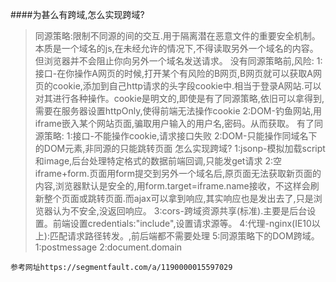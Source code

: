 ####为甚么有跨域,怎么实现跨域?
>同源策略:限制不同源的间的交互.用于隔离潜在恶意文件的重要安全机制。本质是一个域名的js,在未经允许的情况下,不得读取另外一个域名的内容。但浏览器并不会阻止你向另外一个域名发送请求。
没有同源策略前,风险:
1:接口-在你操作A网页的时候,打开某个有风险的B网页,B网页就可以获取A网页的cookie,添加到自己http请求的头字段cookie中.相当于登录A网站.可以对其进行各种操作。cookie是明文的,即使是有了同源策略,依旧可以拿得到,需要在服务器设置httpOnly,使得前端无法操作cookie
2:DOM-钓鱼网站,用iframe嵌入某个网站页面,骗取用户输入的用户名,密码。从而获取。
有了同源策略:
1:接口-不能操作cookie,请求接口失败
2:DOM-只能操作同域名下的DOM元素,非同源的只能跳转页面
怎么实现跨域?
1:jsonp-模拟加载script和image,后台处理特定格式的数据前端回调,只能发get请求
2:空iframe+form.页面用form提交到另外一个域名后,原页面无法获取新页面的内容,浏览器默认是安全的,用form.target=iframe.name接收，不这样会刷新整个页面或跳转页面.而ajax可以拿到响应,其实响应也是发出去了,只是浏览器认为不安全,没返回响应。
3:cors-跨域资源共享(标准).主要是后台设置。前端设置credentials:"include",设置请求源等。
4:代理-nginx(IE10以上):匹配请求路径转发。,前后端都不需要处理
5:同源策略下的DOM跨域。1:postmessage 2:document.domain
``` 
参考网址https://segmentfault.com/a/1190000015597029
